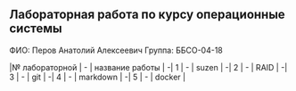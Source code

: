 ## Лабораторная работа по курсу операционные системы
ФИО: Перов Анатолий Алексеевич Группа: ББСО-04-18

|№ лабораторной | - | название работы |
-| 1 | - | suzen |
-| 2 | - | RAID |
-| 3 | - | git |
-| 4 | - | markdown |
-| 5 | - | docker |
